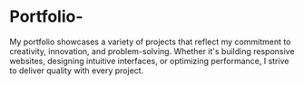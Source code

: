 # Portfolio-
My portfolio showcases a variety of projects that reflect my commitment to creativity, innovation, and problem-solving. Whether it's building responsive websites, designing intuitive interfaces, or optimizing performance, I strive to deliver quality with every project.
